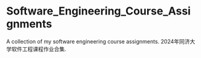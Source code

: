 # Software_Engineering_Course_Assignments
A collection of my software engineering course assignments. 2024年同济大学软件工程课程作业合集.

